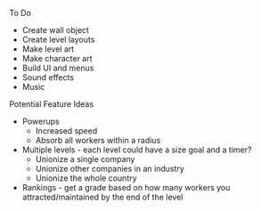 To Do
- Create wall object
- Create level layouts
- Make level art
- Make character art
- Build UI and menus
- Sound effects
- Music

Potential Feature Ideas
- Powerups
  - Increased speed
  - Absorb all workers within a radius
- Multiple levels - each level could have a size goal and a timer?
  - Unionize a single company
  - Unionize other companies in an industry
  - Unionize the whole country
- Rankings - get a grade based on how many workers you attracted/maintained by the end of the level

